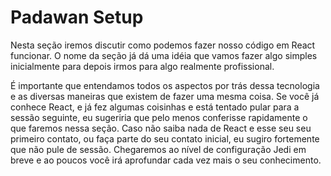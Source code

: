 # Padawan Setup

Nesta seção iremos discutir como podemos fazer nosso código em React funcionar. O nome da seção já dá uma idéia que vamos fazer algo simples inicialmente para depois irmos para algo realmente profissional. 
<!--Melhorar isso aqui-->
É importante que entendamos todos os aspectos por trás dessa tecnologia e as diversas maneiras que existem de fazer uma mesma coisa. Se você já conhece React, e já fez algumas coisinhas e está tentado pular para a sessão seguinte, eu sugeriria que pelo menos conferisse rapidamente o que faremos nessa seção. Caso não saiba nada de React e esse seu seu primeiro contato, ou faça parte do seu contato inicial, eu sugiro fortemente que não pule de sessão. Chegaremos ao nível de configuração Jedi em breve e ao poucos você irá aprofundar cada vez mais o seu conhecimento. 